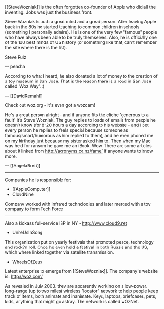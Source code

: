 

[[SteveWozniak]] is the often forgotten co-founder of Apple who did all the inventing. Jobs was just the business front.

Steve Wozniak is both a great mind and a great person. After leaving Apple back in the 80s he started teaching to common children in schools (something I personally admire). He is one of the very few "famous" people who have always been able to be truly themselves. Also, he is officially one of the 100 best minds of US history (or something like that, can't remember the site where there is the list).

Steve Rulz

-- peacha

According to what I heard, he also donated a lot of money to the creation of a toy museum in San Jose. That is the reason there is a road in San Jose called 'Woz Way'. :)

-- [[DavidRemahl]]

Check out woz.org - it's even got a wozcam!

He's a great person alright - and if anyone fits the cliche 'generous to a fault' it's Steve Wozniak. The guy replies to loads of emails from people he doesn't know (for 8-20 hours a day according to his website - and I bet every person he replies to feels special because someone as famous/smart/humorous as him replied to them), and he even phoned me on my birthday just because my sister asked him to. Then when my Mac was held for ransom he gave me an iBook. Wow. There are some articles about it linked from http://acronyms.co.nz/fame/ if anyone wants to know more.

-- [[AngelaBrett]]

----

Companies he is responsible for:

* [[AppleComputer]]
* C<nowiki/>loudNine

Company worked with infrared technologies and later merged with a toy company to form Tech Force

----

Also a kickass full-service ISP in NY - http://www.cloud9.net


* U<nowiki/>niteUsInSong

This organization put on yearly festivals that promoted peace, technology and rock?n roll. Once he even held a festival in both Russia and the US, which where linked together via satellite transmission.

* W<nowiki/>heelsOfZeus

Latest enterprise to emerge from [[SteveWozniak]]. The company's website is: http://woz.com/

As revealed in July 2003, they are apparently working on a low-power, long-range (up to two miles) wireless "locator" network to help people keep track of items, both animate and inanimate. Keys, laptops, briefcases, pets, kids, anything that might go astray.  The network is called wOzNet.